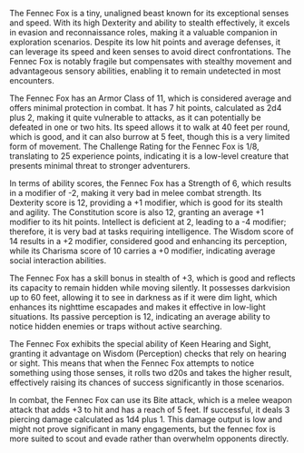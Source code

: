 The Fennec Fox is a tiny, unaligned beast known for its exceptional senses and speed. With its high Dexterity and ability to stealth effectively, it excels in evasion and reconnaissance roles, making it a valuable companion in exploration scenarios. Despite its low hit points and average defenses, it can leverage its speed and keen senses to avoid direct confrontations. The Fennec Fox is notably fragile but compensates with stealthy movement and advantageous sensory abilities, enabling it to remain undetected in most encounters.

The Fennec Fox has an Armor Class of 11, which is considered average and offers minimal protection in combat. It has 7 hit points, calculated as 2d4 plus 2, making it quite vulnerable to attacks, as it can potentially be defeated in one or two hits. Its speed allows it to walk at 40 feet per round, which is good, and it can also burrow at 5 feet, though this is a very limited form of movement. The Challenge Rating for the Fennec Fox is 1/8, translating to 25 experience points, indicating it is a low-level creature that presents minimal threat to stronger adventurers.

In terms of ability scores, the Fennec Fox has a Strength of 6, which results in a modifier of -2, making it very bad in melee combat strength. Its Dexterity score is 12, providing a +1 modifier, which is good for its stealth and agility. The Constitution score is also 12, granting an average +1 modifier to its hit points. Intellect is deficient at 2, leading to a -4 modifier; therefore, it is very bad at tasks requiring intelligence. The Wisdom score of 14 results in a +2 modifier, considered good and enhancing its perception, while its Charisma score of 10 carries a +0 modifier, indicating average social interaction abilities.

The Fennec Fox has a skill bonus in stealth of +3, which is good and reflects its capacity to remain hidden while moving silently. It possesses darkvision up to 60 feet, allowing it to see in darkness as if it were dim light, which enhances its nighttime escapades and makes it effective in low-light situations. Its passive perception is 12, indicating an average ability to notice hidden enemies or traps without active searching.

The Fennec Fox exhibits the special ability of Keen Hearing and Sight, granting it advantage on Wisdom (Perception) checks that rely on hearing or sight. This means that when the Fennec Fox attempts to notice something using those senses, it rolls two d20s and takes the higher result, effectively raising its chances of success significantly in those scenarios.

In combat, the Fennec Fox can use its Bite attack, which is a melee weapon attack that adds +3 to hit and has a reach of 5 feet. If successful, it deals 3 piercing damage calculated as 1d4 plus 1. This damage output is low and might not prove significant in many engagements, but the fennec fox is more suited to scout and evade rather than overwhelm opponents directly.